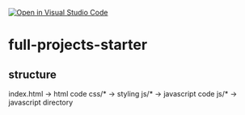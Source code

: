 [![Open in Visual Studio Code](https://classroom.github.com/assets/open-in-vscode-f059dc9a6f8d3a56e377f745f24479a46679e63a5d9fe6f495e02850cd0d8118.svg)](https://classroom.github.com/online_ide?assignment_repo_id=6725206&assignment_repo_type=AssignmentRepo)
# full-projects-starter


## structure

index.html -> html code
css/* -> styling
js/* -> javascript code
js/* -> javascript directory
